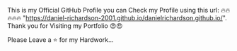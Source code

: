 This is my Official GitHub Profile you can Check my Profile using this url: 
🔥🔥🔥🔥🔥
"https://daniel-richardson-2001.github.io/danielrichardson.github.io/". Thank you for Visiting my Portfolio 😍😍

Please Leave a ⭐ for my Hardwork...

